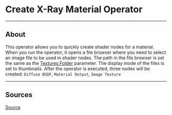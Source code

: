 # Create X-Ray Material Operator

___

## About

This operator allows you to quickly create shader nodes for a material. When you run the operator, it opens a file browser where you need to select an image file to be used in shader nodes. The path in the file browser is set the same as the [Textures Folder](../addon-preference-panels/blender-x-ray-addon-preference-panel-paths.md#textures-folder) parameter. The display mode of the files is set to thumbnails. After the operator is executed, three nodes will be created: `Diffuse BSDF`, `Material Output`, `Image Texture`

___

## Sources

[Source](https://github.com/PavelBlend/blender-xray/wiki/Operator-Create-XRay-Material)
